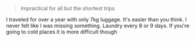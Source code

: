 >  Impractical for all but the shortest trips

I traveled for over a year with only 7kg luggage. It's easier than you think. I never felt like I was missing something. Laundry every 8 or 9 days. If you're going to cold places it is more difficult though
